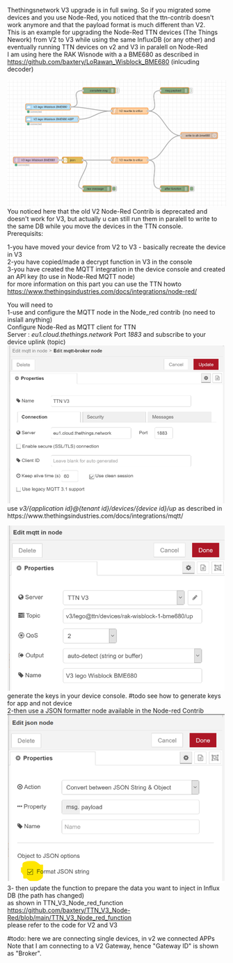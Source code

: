 Thethingsnetwork V3 upgrade is in full swing. So if you migrated some devices and you use Node-Red, you noticed that the ttn-contrib doesn't work anymore and that the payload format is much different than V2.<br>This is an example for upgrading the Node-Red TTN devices (The Things Nework) from V2 to V3 while using the same InfluxDB (or any other) and eventually running TTN devices on v2 and V3 in paralell on Node-Red<br>
 I am using here the RAK Wisnode with a a BME680 as described in https://github.com/baxtery/LoRawan_Wisblock_BME680 (inlcuding decoder)
<br><br>
 <img src="images/Node-Red_v2_v3_ttn.png" alt="Upgrade TTN nodes from V2 to V3 on Node-Red"> 
 <br>
 You noticed here that the old V2 Node-Red Contrib is deprecated and doesn't work for V3, but actually u can still run them in paralell to write to the same DB while you move the devices in the TTN console.<br>
 Prerequisits:<p>
1-you have moved your device from V2 to V3 - basically recreate the device in V3<br>
2-you have copied/made a decrypt function in V3 in the console<br>
3-you have created the MQTT integration in the device console and created an API key (to use in Node-Red MQTT node)<br>
 for more information on this part you can use the TTN howto https://www.thethingsindustries.com/docs/integrations/node-red/
 </p>
 <p>
 You will need to<br>1-use and configure the MQTT node in the Node_red contrib (no need to inslall anything)<br>Configure Node-Red as MQTT client for TTN <br>Server : <i>eu1.cloud.thethings.network</i> Port <i>1883</i> and subscribe to your device uplink (topic)<br>
   <img src="images/create_mqtt_broker_api_keys.png" alt="Configure the API Keys for you Device" width="500"><br>
  use <i>v3/{application id}@{tenant id}/devices/{device id}/up</i> as described in https://www.thethingsindustries.com/docs/integrations/mqtt/<br>

  <img src="images/create_mqtt_broker_ttn_v3_up.png" alt="Configure the TTN MQTT Broker" width="500"><br>
  generate the keys in your device console. #todo see how to generate keys for app and not device<br>
  2-then use a JSON formatter node available in the Node-red Contrib<br>
   <img src="images/Json_node.png" alt="Parse MQTT into JSON" width="500"><br>
 3- then update the function to prepare the data you want to inject in Influx DB (the path has changed)<br>
  as shown in TTN_V3_Node_red_function https://github.com/baxtery/TTN_V3_Node-Red/blob/main/TTN_V3_Node_red_function<br>
 please refer to the code for V2 and V3</p>
 #todo: here we are connecting single devices, in v2 we connected APPs<br>Note that I am connecting to a V2 Gateway, hence "Gateway ID" is shown as "Broker". 
